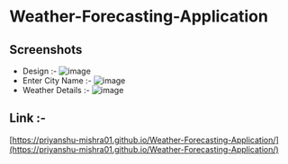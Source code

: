 # Weather-Forecasting-Application
## Screenshots
- Design :-
![image](https://user-images.githubusercontent.com/84754817/229347448-7dffa123-1c6d-461f-a631-a2b40af906d7.png)
- Enter City Name :-
![image](https://user-images.githubusercontent.com/84754817/229347455-49b814bc-b531-4cb3-8d85-9cda937bea6e.png)
- Weather Details :-
![image](https://user-images.githubusercontent.com/84754817/229347459-73289c59-d7be-434d-8ad4-f136c12fc985.png)

## Link :-
[https://priyanshu-mishra01.github.io/Weather-Forecasting-Application/](https://priyanshu-mishra01.github.io/Weather-Forecasting-Application/)
